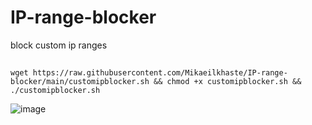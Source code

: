 # IP-range-blocker
block custom ip ranges
##
    wget https://raw.githubusercontent.com/Mikaeilkhaste/IP-range-blocker/main/customipblocker.sh && chmod +x customipblocker.sh && ./customipblocker.sh
![image](https://github.com/Mikakhaste/IP-range-blocker/assets/124209169/8506d687-00d3-4e60-a757-2252694887d2)
